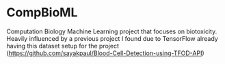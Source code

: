 # CompBioML
Computation Biology Machine Learning project that focuses on biotoxicity. Heavily influenced by a previous project I found due to TensorFlow already having this dataset setup for the project (https://github.com/sayakpaul/Blood-Cell-Detection-using-TFOD-API)
